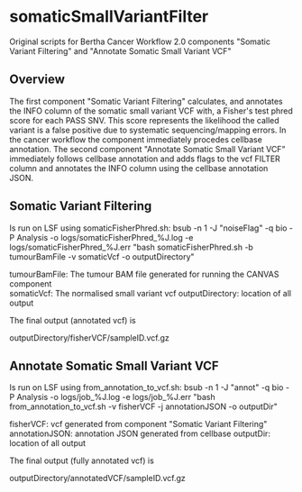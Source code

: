 # somaticSmallVariantFilter
Original scripts for Bertha Cancer Workflow 2.0 components "Somatic Variant Filtering" and "Annotate Somatic Small Variant VCF"

## Overview

The first component "Somatic Variant Filtering" calculates, and annotates the INFO column of the somatic small variant VCF with, a Fisher's test phred score for each PASS SNV. This score represents the likelihood the called variant is a false positive due to systematic sequencing/mapping errors. In the cancer workflow the component immediately procedes cellbase annotation.  The second component "Annotate Somatic Small Variant VCF" immediately follows cellbase annotation and adds flags to the vcf FILTER column and annotates the INFO column using the cellbase annotation JSON.  

## Somatic Variant Filtering

Is run on LSF using somaticFisherPhred.sh:
bsub -n 1 -J "noiseFlag" -q bio -P Analysis -o logs/somaticFisherPhred_%J.log -e logs/somaticFisherPhred_%J.err  "bash somaticFisherPhred.sh -b tumourBamFile -v somaticVcf -o outputDirectory"

tumourBamFile: The tumour BAM file generated for running the CANVAS component  
somaticVcf: The normalised small variant vcf
outputDirectory:  location of all output

The final output (annotated vcf) is

outputDirectory/fisherVCF/sampleID.vcf.gz

## Annotate Somatic Small Variant VCF   
 
Is run on LSF using from_annotation_to_vcf.sh:
bsub -n 1 -J "annot" -q bio -P Analysis -o logs/job_%J.log -e logs/job_%J.err "bash from_annotation_to_vcf.sh -v fisherVCF -j annotationJSON -o outputDir"

fisherVCF: vcf generated from component "Somatic Variant Filtering" 
annotationJSON: annotation JSON generated from cellbase 
outputDir: location of all output

The final output (fully annotated vcf) is

outputDirectory/annotatedVCF/sampleID.vcf.gz
